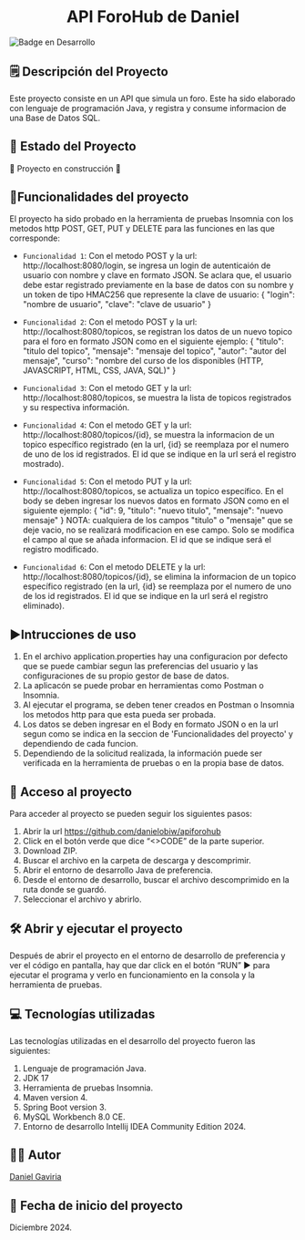 <h1 align="center"> API ForoHub de Daniel </h1>

![Badge en Desarrollo ](https://img.shields.io/badge/STATUS-EN%20DESAROLLO-green)

## 🗒️ Descripción del Proyecto
Este proyecto consiste en un API que simula un foro. Este ha sido elaborado con lenguaje de programación Java, y registra y consume informacion de una Base de Datos SQL.

## 🚧 Estado del Proyecto
:construction: Proyecto en construcción :construction:

## :hammer:Funcionalidades del proyecto

El proyecto ha sido probado en la herramienta de pruebas Insomnia con los metodos http POST, GET, PUT y DELETE para las funciones en las que corresponde:

- `Funcionalidad 1`: Con el metodo POST y la url: http://localhost:8080/login, se ingresa un login de autenticaión de usuario con nombre y clave en formato JSON. Se aclara que, el usuario debe estar registrado previamente en la base de datos con su nombre y un token de tipo HMAC256 que represente la clave de usuario:
{
	"login": "nombre de usuario",
	"clave": "clave de usuario"
}

- `Funcionalidad 2`: Con el metodo POST y la url: http://localhost:8080/topicos, se registran los datos de un nuevo topico para el foro en formato JSON como en el siguiente ejemplo: 
{
	"titulo": "titulo del topico",
	"mensaje": "mensaje del topico",
	"autor": "autor del mensaje",
	"curso": "nombre del curso de los disponibles (HTTP, JAVASCRIPT, HTML, CSS, JAVA, SQL)"
}

- `Funcionalidad 3`: Con el metodo GET y la url: http://localhost:8080/topicos, se muestra la lista de topicos registrados y su respectiva información.

- `Funcionalidad 4`: Con el metodo GET y la url: http://localhost:8080/topicos/{id}, se muestra la informacion de un topico específico registrado (en la url, {id} se reemplaza por el numero de uno de los id registrados. El id que se indique en la url será el registro mostrado).

- `Funcionalidad 5`: Con el metodo PUT y la url: http://localhost:8080/topicos, se actualiza un topico específico. En el body se deben ingresar los nuevos datos en formato JSON como en el siguiente ejemplo: 
{
	"id": 9,
	"titulo": "nuevo titulo",
	"mensaje": "nuevo mensaje"
}
NOTA: cualquiera de los campos "titulo" o "mensaje" que se deje vacio, no se realizará modificacion en ese campo. Solo se modifica el campo al que se añada informacion. El id que se indique será el registro modificado.

- `Funcionalidad 6`: Con el metodo DELETE y la url: http://localhost:8080/topicos/{id}, se elimina la informacion de un topico específico registrado (en la url, {id} se reemplaza por el numero de uno de los id registrados. El id que se indique en la url será el registro eliminado).


## ▶️Intrucciones de uso
1.	En el archivo application.properties hay una configuracion por defecto que se puede cambiar segun las preferencias del usuario y las configuraciones de su propio gestor de base de datos.
2.	La aplicacón se puede probar en herramientas como Postman o Insomnia.
3.	Al ejecutar el programa, se deben tener creados en Postman o Insomnia los metodos http para que esta pueda ser probada.
4.	Los datos se deben ingresar en el Body en formato JSON o en la url segun como se indica en la seccion de 'Funcionalidades del proyecto' y dependiendo de cada funcion.
5.	Dependiendo de la solicitud realizada, la información puede ser verificada en la herramienta de pruebas o en la propia base de datos.

## 📁 Acceso al proyecto
Para acceder al proyecto se pueden seguir los siguientes pasos:
1.	Abrir la url https://github.com/danielobiw/apiforohub
2.	Click en el botón verde que dice “<>CODE” de la parte superior.
3.	Download ZIP.
4.	Buscar el archivo en la carpeta de descarga y descomprimir.
5.	Abrir el entorno de desarrollo Java de preferencia.
6.	Desde el entorno de desarrollo, buscar el archivo descomprimido en la ruta donde se guardó.
7.	Seleccionar el archivo y abrirlo.

## 🛠️ Abrir y ejecutar el proyecto
Después de abrir el proyecto en el entorno de desarrollo de preferencia y ver el código en pantalla, hay que dar click en el botón “RUN” ▶️ para ejecutar el programa y verlo en funcionamiento en la consola y la herramienta de pruebas.

## 💻 Tecnologías utilizadas
Las tecnologías utilizadas en el desarrollo del proyecto fueron las siguientes:
1.	Lenguaje de programación Java.
2.	JDK 17
3.	Herramienta de pruebas Insomnia.
4.	Maven version 4.
5.	Spring Boot version 3.
6.	MySQL Workbench 8.0 CE.
7.	Entorno de desarrollo Intellij IDEA Community Edition 2024.

## 🧑‍🦱 Autor
[Daniel Gaviria](https://github.com/danielobiw)

## 📆 Fecha de inicio del proyecto
Diciembre 2024.

